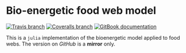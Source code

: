 # Bio-energetic food web model


[![Travis branch](https://img.shields.io/travis/PoisotLab/befwm.jl/master.svg?style=flat-square)]()
[![Coveralls branch](https://img.shields.io/coveralls/PoisotLab/befwm.jl/master.svg?style=flat-square)]()
[![GitBook documentation](https://img.shields.io/badge/GitBook-documentation-blue.svg?style=flat-square)](https://poisotlab.gitbooks.io/befwm/content/)

This is a `julia` implementation of the bioenergetic model applied to food
webs. The version on *GitHub* is a **mirror** only.
